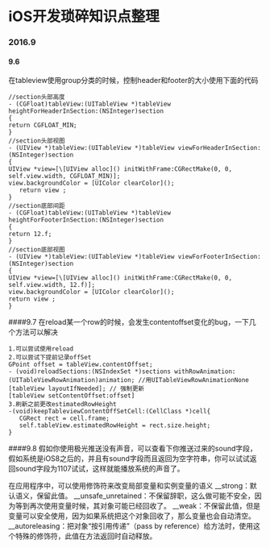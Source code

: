 # iOS开发琐碎知识点整理
### 2016.9
#### 9.6
在tableview使用group分类的时候，控制header和footer的大小使用下面的代码

	//section头部高度
	- (CGFloat)tableView:(UITableView *)tableView heightForHeaderInSection:(NSInteger)section
	{
	return CGFLOAT_MIN;
	}
	//section头部视图
	- (UIView *)tableView:(UITableView *)tableView viewForHeaderInSection:(NSInteger)section
	{
	UIView *view=[\[UIView alloc]() initWithFrame:CGRectMake(0, 0, self.view.width, CGFLOAT_MIN)];
	view.backgroundColor = [UIColor clearColor]();
	   return view ;
	}
	//section底部间距
	- (CGFloat)tableView:(UITableView *)tableView heightForFooterInSection:(NSInteger)section
	{
	return 12.f;
	}
	//section底部视图
	- (UIView *)tableView:(UITableView *)tableView viewForFooterInSection:(NSInteger)section
	{
	UIView *view=[\[UIView alloc]() initWithFrame:CGRectMake(0, 0, self.view.width, 12.f)];
	view.backgroundColor = [UIColor clearColor]();
	return view ;
	}

####9.7
在reload某一个row的时候，会发生contentoffset变化的bug，一下几个方法可以解决
	
	
	1.可以尝试使用reload
	2.可以尝试下提前记录offSet
	GPoint offset = tableView.contentOffset;
	- (void)reloadSections:(NSIndexSet *)sections withRowAnimation:(UITableViewRowAnimation)animation; //用UITableViewRowAnimationNone
	[tableView layoutIfNeeded]; // 强制更新
	[tableView setContentOffset:offset]
	3.刷新之前更改estimatedRowHeight
	-(void)keepTableviewContentOffSetCell:(CellClass *)cell{
	   CGRect rect = cell.frame;
	   self.tableView.estimatedRowHeight = rect.size.height;
	}
####9.8
假如你使用极光推送没有声音，可以查看下你推送过来的sound字段，假如系统是iOS8之后的，并且有sound字段而且返回为空字符串，你可以试试返回sound字段为1107试试，这样就能播放系统的声音了。


在应用程序中，可以使用修饰符来改变局部变量和实例变量的语义
	__strong：默认语义，保留此值。
	__unsafe_unretained：不保留辞职，这么做可能不安全，因为等到再次使用变量时候，其对象可能已经回收了。
	__weak：不保留此值，但是变量可以安全使用，因为如果系统把这个对象回收了，那么变量也会自动清空。
	__autoreleasing：把对象“按引用传递”（pass by reference）给方法时，使用这个特殊的修饰符，此值在方法返回时自动释放。
